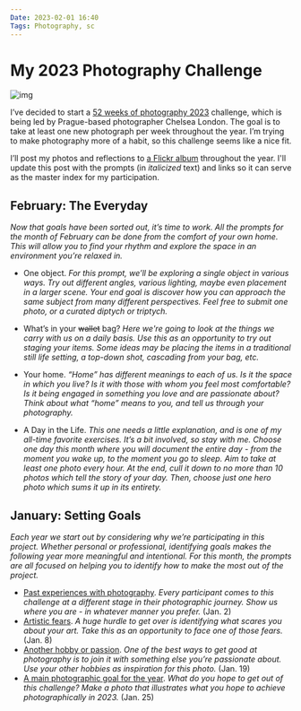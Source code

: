 ```yaml
---
Date: 2023-02-01 16:40
Tags: Photography, sc
---
```


# My 2023 Photography Challenge

![img](https://mihobu.github.io/mihobu.omg.lol/weblog/2023/01/my-2023-photography-challenge/image-01.jpg)

I’ve decided to start a [52 weeks of photography 2023](https://www.clondon.me/blog/52-2023) challenge, which is being led by Prague-based photographer Chelsea London. The goal is to take at least one new photograph per week throughout the year. I’m trying to make photography more of a habit, so this challenge seems like a nice fit.

I’ll post my photos and reflections to [a Flickr album](https://www.flickr.com/photos/mihobu/albums/72177720305599640) throughout the year. I'll update this post with the prompts (in *italicized* text) and links so it can serve as the master index for my participation.

## February: The Everyday

*Now that goals have been sorted out, it’s time to work. All the prompts for the month of February can be done from the comfort of your own home. This will allow you to find your rhythm and explore the space in an environment you’re relaxed in.*

- One object. *For this prompt, we’ll be exploring a single object in various ways. Try out different angles, various lighting, maybe even placement in a larger scene. Your end goal is discover how you can approach the same subject from many different perspectives. Feel free to submit one photo, or a curated diptych or triptych.*

- What’s in your ~~wallet~~ bag? *Here we're going to look at the things we carry with us on a daily basis. Use this as an opportunity to try out staging your items. Some ideas may be placing the items in a traditional still life setting, a top-down shot, cascading from your bag, etc.*

- Your home. *“Home” has different meanings to each of us. Is it the space in which you live? Is it with those with whom you feel most comfortable? Is it being engaged in something you love and are passionate about? Think about what “home” means to you, and tell us through your photography.*

- A Day in the Life. *This one needs a little explanation, and is one of my all-time favorite exercises. It’s a bit involved, so stay with me. Choose one day this month where you will document the entire day - from the moment you wake up, to the moment you go to sleep. Aim to take at least one photo every hour. At the end, cull it down to no more than 10 photos which tell the story of your day. Then, choose just one hero photo which sums it up in its entirety.*

## January: Setting Goals

*Each year we start out by considering why we’re participating in this project. Whether personal or professional, identifying goals makes the following year more meaningful and intentional. For this month, the prompts are all focused on helping you to identify how to make the most out of the project.*

  - [Past experiences with photography](https://www.flickr.com/photos/mihobu/52603438696/in/album-72177720304836703/). *Every participant comes to this challenge at a different stage in their photographic journey. Show us where you are - in whatever manner you prefer.* (Jan. 2)
  - [Artistic fears](https://www.flickr.com/photos/mihobu/52615716026/in/album-72177720304836703/). *A huge hurdle to get over is identifying what scares you about your art. Take this as an opportunity to face one of those fears.* (Jan. 8)
  - [Another hobby or passion](https://www.flickr.com/photos/mihobu/52654406614/in/album-72177720304836703/). *One of the best ways to get good at photography is to join it with something else you’re passionate about. Use your other hobbies as inspiration for this photo.* (Jan. 19)
  - [A main photographic goal for the year](https://www.flickr.com/photos/mihobu/52654429239/in/album-72177720304836703/). *What do you hope to get out of this challenge? Make a photo that illustrates what you hope to achieve photographically in 2023.* (Jan. 25)
